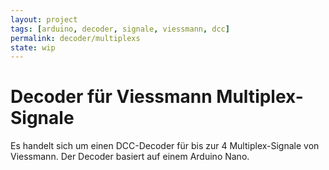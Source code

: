 ```yaml
---
layout: project
tags: [arduino, decoder, signale, viessmann, dcc]
permalink: decoder/multiplexs
state: wip
---
```


# Decoder für Viessmann Multiplex-Signale

Es handelt sich um einen DCC-Decoder für bis zur 4 Multiplex-Signale von Viessmann.
Der Decoder basiert auf einem Arduino Nano.
